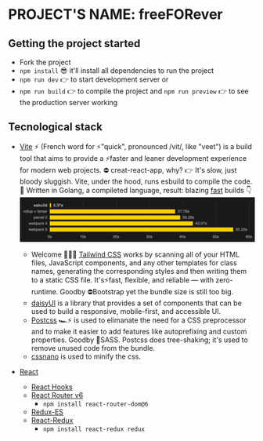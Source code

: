 # PROJECT'S NAME: freeFORever
## Getting the project started
- Fork the project
- `` npm install `` 😎 it'll install all dependencies to run the project
- `` npm run dev `` 👉 to start development server or
- `` npm run build `` 👉 to compile the project and `` npm run preview `` 👉 to see the production server working



## Tecnological stack
- [Vite](https://vitejs.dev/) ⚡ (French word for ⚡"quick", pronounced /vit/, like "veet") is a build tool that aims to provide a ⚡faster and leaner development experience for modern web projects. ⛔ creat-react-app, why? 👉 It's slow, just bloody sluggish. Vite, under the hood, runs esbuild to compile the code. 💪 Written in Golang, a compileted language, result: blazing [fast](https://ageek.dev/esbuild) builds 👇 ![](./public/readme/benchmark.png)
    - Welcome 🎉💗💓 [Tailwind CSS](https://tailwindcss.com/)  works by scanning all of your HTML files, JavaScript components, and any other templates for class names, generating the corresponding styles and then writing them to a static CSS file. It's⚡fast, flexible, and reliable — with zero-runtime. Goodby ⛔Bootstrap yet the bundle size is still too big.
    - [daisyUI](https://daisyui.com/) is a library that provides a set of components that can be used to build a responsive, mobile-first, and accessible UI.
    - [Postcss](https://postcss.org/) 🏎⚡ is used to elimanate the need for a CSS preprocessor and to make it easier to add features like autoprefixing and custom properties. Goodby 🚫SASS. Postcss does tree-shaking; it's used to remove unused code from the bundle.
    - [cssnano](https://cssnano.co/) is used to minify the css.
   
    
- [React](https://reactjs.org/)
    - [React Hooks](https://reactjs.org/docs/hooks-intro.html)
    - [React Router v6](https://reactrouter.com/docs/en/v6/getting-started/overview)
        - `` npm install react-router-dom@6 ``
    - [Redux-ES](https://es.redux.js.org/)
    - [React-Redux](https://react-redux.js.org/)
        - `` npm install react-redux redux ``